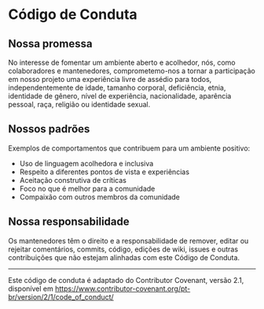 # Código de Conduta

## Nossa promessa

No interesse de fomentar um ambiente aberto e acolhedor, nós, como colaboradores e mantenedores, comprometemo-nos a tornar a participação em nosso projeto uma experiência livre de assédio para todos, independentemente de idade, tamanho corporal, deficiência, etnia, identidade de gênero, nível de experiência, nacionalidade, aparência pessoal, raça, religião ou identidade sexual.

## Nossos padrões

Exemplos de comportamentos que contribuem para um ambiente positivo:

- Uso de linguagem acolhedora e inclusiva
- Respeito a diferentes pontos de vista e experiências
- Aceitação construtiva de críticas
- Foco no que é melhor para a comunidade
- Compaixão com outros membros da comunidade

## Nossa responsabilidade

Os mantenedores têm o direito e a responsabilidade de remover, editar ou rejeitar comentários, commits, código, edições de wiki, issues e outras contribuições que não estejam alinhadas com este Código de Conduta.

---

Este código de conduta é adaptado do Contributor Covenant, versão 2.1, disponível em https://www.contributor-covenant.org/pt-br/version/2/1/code_of_conduct/
